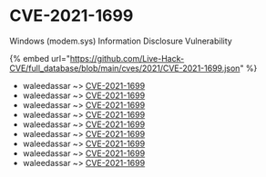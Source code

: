 # CVE-2021-1699

Windows (modem.sys) Information Disclosure Vulnerability

{% embed url="https://github.com/Live-Hack-CVE/full_database/blob/main/cves/2021/CVE-2021-1699.json" %}


* waleedassar ~> [CVE-2021-1699](https://www.alice-snow.ru/2021/database/cve-2021-1699/cve-2021-1699-waleedassar)
* waleedassar ~> [CVE-2021-1699](https://www.alice-snow.ru/2021/database/cve-2021-1699/cve-2021-1699-waleedassar)
* waleedassar ~> [CVE-2021-1699](https://www.alice-snow.ru/2021/database/cve-2021-1699/cve-2021-1699-waleedassar)
* waleedassar ~> [CVE-2021-1699](https://www.alice-snow.ru/2021/database/cve-2021-1699/cve-2021-1699-waleedassar)
* waleedassar ~> [CVE-2021-1699](https://www.alice-snow.ru/2021/database/cve-2021-1699/cve-2021-1699-waleedassar)
* waleedassar ~> [CVE-2021-1699](https://www.alice-snow.ru/2021/database/cve-2021-1699/cve-2021-1699-waleedassar)
* waleedassar ~> [CVE-2021-1699](https://www.alice-snow.ru/2021/database/cve-2021-1699/cve-2021-1699-waleedassar)
* waleedassar ~> [CVE-2021-1699](https://www.alice-snow.ru/2021/database/cve-2021-1699/cve-2021-1699-waleedassar)
* waleedassar ~> [CVE-2021-1699](https://www.alice-snow.ru/2021/database/cve-2021-1699/cve-2021-1699-waleedassar)